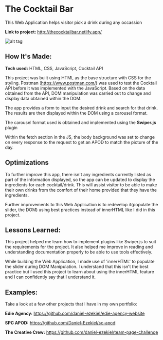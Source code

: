 # The Cocktail Bar
This Web Application helps visitor pick a drink during any occassion

**Link to project:** http://thecocktailbar.netlify.app/

![alt tag](img/TheCocktailBar.gif)

## How It's Made:

**Tech used:** HTML, CSS, JavaScript, Cocktail API

This project was built using HTML as the base structure with CSS for the styling. Postman (https://www.postman.com/) was used to test the Cocktail API before it was implemented with the JavaScript. Based on the data obtained from the API, DOM manipulation was carried out to change and display data obtained within the DOM.

The app provides a form to input the desired drink and search for that drink. The results are then displayed within the DOM using a carousel format.

The carousel format used is obtained and implemented using the **Swiper.js**  plugin

Within the fetch section in the JS, the body background was set to change on every response to the request to get an APOD to match the picture of the day.

## Optimizations

To further improve this app, there isn't any ingredients currently listed as part of the information displayed, so the app can be updated to display the ingredients for each cocktail/drink.  This will assist visitor to be able to make their own drinks from the comfort of their home provided that they have the ingredients.

Further improvements to this Web Application is to redevelop it(populate the slider, the DOM) using best practices instead of innerHTML like I did in this project.

## Lessons Learned:

This project helped me learn how to implement plugins like Swiper.js to suit the requirements for the project. It also helped me improve in reading and understanding documentation properly to be able to use tools effectively.

While building the Web Application, I made use of 'innerHTML' to populate the slider during DOM Manipulation. I understand that this isn't the best practice but I used this project to learn about using the innerHTML feature and I can confidently say that I understand it.

## Examples:
Take a look at a few other projects that I have in my own portfolio:

**Edie Agency:** https://github.com/daniel-ezekiel/edie-agency-website

**SPC APOD:** https://github.com/Daniel-Ezekiel/sc-apod

**The Creative Crew:** https://github.com/daniel-ezekiel/team-page-challenge




